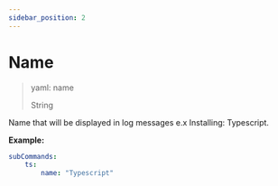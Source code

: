 ```yaml
---
sidebar_position: 2
---
```


# Name

> yaml: name
>
> String

Name that will be displayed in log messages e.x Installing: Typescript.

**Example:**

```yaml
subCommands:
    ts:
        name: "Typescript"
```
